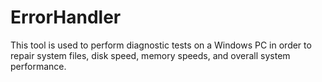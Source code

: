 # ErrorHandler
This tool is used to perform diagnostic tests on a Windows PC in order to repair system files, disk speed, memory speeds, and overall system performance.
